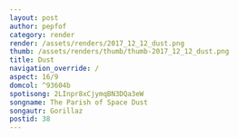 ```yaml
---
layout: post
author: pepfof
category: render
render: /assets/renders/2017_12_12_dust.png
thumb: /assets/renders/thumb/thumb-2017_12_12_dust.png
title: Dust
navigation_override: /
aspect: 16/9
domcol: ^93604b
spotisong: 2LInpr8xCjymqBN3DQa3eW
songname: The Parish of Space Dust
songautr: Gorillaz
postid: 38
---
```


<!--USER BEGIN 1-->

<!--USER END 1-->

<!--more-->
<!--USER BEGIN 2-->

<!--USER END 2-->

